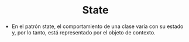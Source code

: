 # <center> State </center>
- En el patrón state, el comportamiento de una clase varía con su estado y, por lo tanto, está representado por el objeto de contexto.